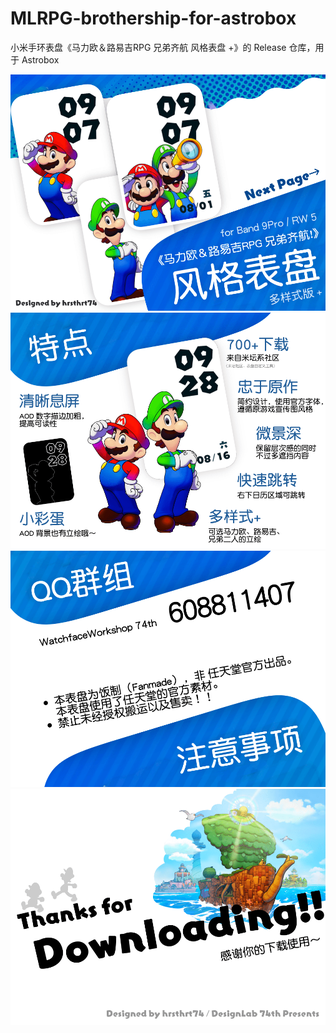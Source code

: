 # MLRPG-brothership-for-astrobox
小米手环表盘《马力欧＆路易吉RPG 兄弟齐航 风格表盘 +》的 Release 仓库，用于 Astrobox

![](./preview0.png)
![](./preview1.png)
![](./preview2.png)
![](./preview3.png)